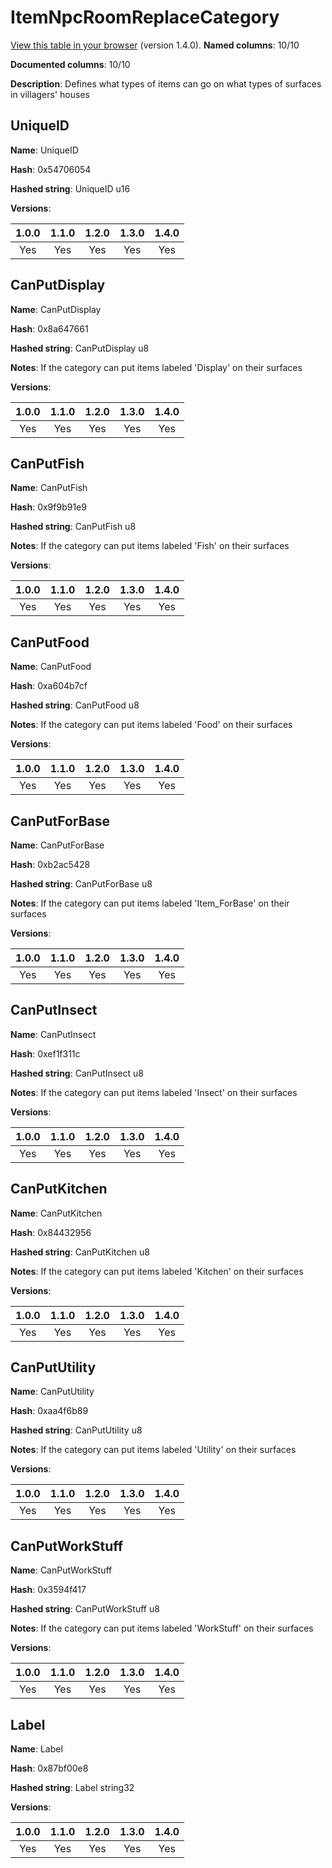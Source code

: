 # ItemNpcRoomReplaceCategory
[View this table in your browser](ItemNpcRoomReplaceCategory-value.md) (version 1.4.0).
**Named columns**: 10/10

**Documented columns**: 10/10

**Description**: Defines what types of items can go on what types of surfaces in villagers' houses
## UniqueID

**Name**: UniqueID

**Hash**: 0x54706054

**Hashed string**: UniqueID u16

**Versions**: 

 | 1.0.0 | 1.1.0 | 1.2.0 | 1.3.0 | 1.4.0 |
|:--:|:--:|:--:|:--:|:--:|
| Yes | Yes | Yes | Yes | Yes | 


## CanPutDisplay

**Name**: CanPutDisplay

**Hash**: 0x8a647661

**Hashed string**: CanPutDisplay u8

**Notes**: If the category can put items labeled 'Display' on their surfaces

**Versions**: 

 | 1.0.0 | 1.1.0 | 1.2.0 | 1.3.0 | 1.4.0 |
|:--:|:--:|:--:|:--:|:--:|
| Yes | Yes | Yes | Yes | Yes | 


## CanPutFish

**Name**: CanPutFish

**Hash**: 0x9f9b91e9

**Hashed string**: CanPutFish u8

**Notes**: If the category can put items labeled 'Fish' on their surfaces

**Versions**: 

 | 1.0.0 | 1.1.0 | 1.2.0 | 1.3.0 | 1.4.0 |
|:--:|:--:|:--:|:--:|:--:|
| Yes | Yes | Yes | Yes | Yes | 


## CanPutFood

**Name**: CanPutFood

**Hash**: 0xa604b7cf

**Hashed string**: CanPutFood u8

**Notes**: If the category can put items labeled 'Food' on their surfaces

**Versions**: 

 | 1.0.0 | 1.1.0 | 1.2.0 | 1.3.0 | 1.4.0 |
|:--:|:--:|:--:|:--:|:--:|
| Yes | Yes | Yes | Yes | Yes | 


## CanPutForBase

**Name**: CanPutForBase

**Hash**: 0xb2ac5428

**Hashed string**: CanPutForBase u8

**Notes**: If the category can put items labeled 'Item_ForBase' on their surfaces

**Versions**: 

 | 1.0.0 | 1.1.0 | 1.2.0 | 1.3.0 | 1.4.0 |
|:--:|:--:|:--:|:--:|:--:|
| Yes | Yes | Yes | Yes | Yes | 


## CanPutInsect

**Name**: CanPutInsect

**Hash**: 0xef1f311c

**Hashed string**: CanPutInsect u8

**Notes**: If the category can put items labeled 'Insect' on their surfaces

**Versions**: 

 | 1.0.0 | 1.1.0 | 1.2.0 | 1.3.0 | 1.4.0 |
|:--:|:--:|:--:|:--:|:--:|
| Yes | Yes | Yes | Yes | Yes | 


## CanPutKitchen

**Name**: CanPutKitchen

**Hash**: 0x84432956

**Hashed string**: CanPutKitchen u8

**Notes**: If the category can put items labeled 'Kitchen' on their surfaces

**Versions**: 

 | 1.0.0 | 1.1.0 | 1.2.0 | 1.3.0 | 1.4.0 |
|:--:|:--:|:--:|:--:|:--:|
| Yes | Yes | Yes | Yes | Yes | 


## CanPutUtility

**Name**: CanPutUtility

**Hash**: 0xaa4f6b89

**Hashed string**: CanPutUtility u8

**Notes**: If the category can put items labeled 'Utility' on their surfaces

**Versions**: 

 | 1.0.0 | 1.1.0 | 1.2.0 | 1.3.0 | 1.4.0 |
|:--:|:--:|:--:|:--:|:--:|
| Yes | Yes | Yes | Yes | Yes | 


## CanPutWorkStuff

**Name**: CanPutWorkStuff

**Hash**: 0x3594f417

**Hashed string**: CanPutWorkStuff u8

**Notes**: If the category can put items labeled 'WorkStuff' on their surfaces

**Versions**: 

 | 1.0.0 | 1.1.0 | 1.2.0 | 1.3.0 | 1.4.0 |
|:--:|:--:|:--:|:--:|:--:|
| Yes | Yes | Yes | Yes | Yes | 


## Label

**Name**: Label

**Hash**: 0x87bf00e8

**Hashed string**: Label string32

**Versions**: 

 | 1.0.0 | 1.1.0 | 1.2.0 | 1.3.0 | 1.4.0 |
|:--:|:--:|:--:|:--:|:--:|
| Yes | Yes | Yes | Yes | Yes | 


